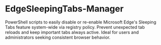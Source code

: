 # EdgeSleepingTabs-Manager
PowerShell scripts to easily disable or re-enable Microsoft Edge's Sleeping Tabs feature system-wide via registry policy. Prevent unexpected tab reloads and keep important tabs always active. Ideal for users and administrators seeking consistent browser behavior.
